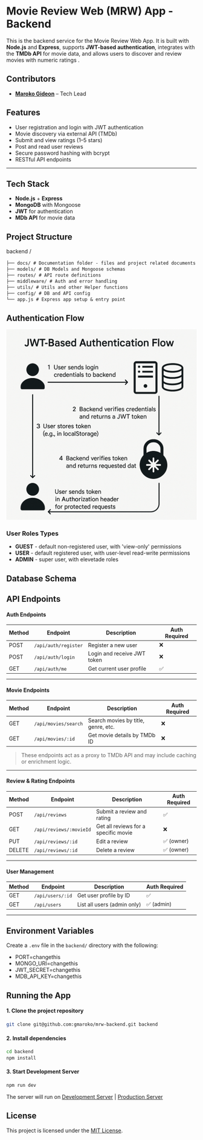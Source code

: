 # Movie Review Web (MRW) App - Backend

This is the backend service for the Movie Review Web App. It is built with **Node.js** and **Express**, supports **JWT-based authentication**, integrates with the **TMDb API** for movie data, and allows users to discover and review movies with numeric ratings .


## Contributors

- **[Maroko Gideon](mailto:gmaroko@usiu.ac.ke)** – Tech Lead



##  Features

-  User registration and login with JWT authentication
-  Movie discovery via external API (TMDb)
-  Submit and view ratings (1–5 stars)
-  Post and read user reviews
-  Secure password hashing with bcrypt
-  RESTful API endpoints

---

## Tech Stack

- **Node.js** + **Express**
- **MongoDB** with Mongoose
- **JWT** for authentication
- **MDb API** for movie data

## Project Structure
backend /

    ├── docs/ # Documentation folder - files and project related documents 
    ├── models/ # DB Models and Mongoose schemas 
    ├── routes/ # API route definitions 
    ├── middleware/ # Auth and error handling 
    ├── utils/ # Utils and other Helper functions 
    ├── config/ # DB and API config 
    └── app.js # Express app setup & entry point

## Authentication Flow
![JWT-based auth flow](docs/jwt.jpeg)

### User Roles Types
- **GUEST** - default non-registered user, with 'view-only' permissions
- **USER** - default registered user, with user-level read-write permissions
- **ADMIN** - super user, with elevetade roles

## Database Schema


## API Endpoints

#### Auth Endpoints

| Method | Endpoint             | Description                  | Auth Required |
|--------|----------------------|------------------------------|---------------|
| POST   | `/api/auth/register` | Register a new user          | ❌            |
| POST   | `/api/auth/login`    | Login and receive JWT token  | ❌            |
| GET    | `/api/auth/me`       | Get current user profile     | ✅            |

---

#### Movie Endpoints

| Method | Endpoint              | Description                        | Auth Required |
|--------|-----------------------|------------------------------------|---------------|
| GET    | `/api/movies/search`  | Search movies by title, genre, etc.| ❌            |
| GET    | `/api/movies/:id`     | Get movie details by TMDb ID       | ❌            |

> These endpoints act as a proxy to TMDb API and may include caching or enrichment logic.

---

#### Review & Rating Endpoints

| Method | Endpoint               | Description                          | Auth Required |
|--------|------------------------|--------------------------------------|---------------|
| POST   | `/api/reviews`         | Submit a review and rating           | ✅            |
| GET    | `/api/reviews/:movieId`| Get all reviews for a specific movie | ❌            |
| PUT    | `/api/reviews/:id`     | Edit a review                        | ✅ (owner)    |
| DELETE | `/api/reviews/:id`     | Delete a review                      | ✅ (owner)    |

---

#### User Management

| Method | Endpoint             | Description                  | Auth Required |
|--------|----------------------|------------------------------|---------------|
| GET    | `/api/users/:id`     | Get user profile by ID       | ✅            |
| GET    | `/api/users`         | List all users (admin only)  | ✅ (admin)    |

---

## Environment Variables

Create a `.env` file in the `backend/` directory with the following:
- PORT=changethis
- MONGO_URI=changethis
- JWT_SECRET=changethis
- MDB_API_KEY=changethis

## Running the App

#### 1. Clone the project repository

```bash
git clone git@github.com:gmaroko/mrw-backend.git backend
```

#### 2. Install dependencies

```bash
cd backend
npm install
```

#### 3. Start Development Server
```bash
npm run dev
```

The server will run on [Development Server](http://localhost:9467) | [Production Server](https://mrw-backend.onrender.com)


## License
This project is licensed under the [MIT License](./LICENSE). 
